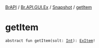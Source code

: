 [BrAPI](../../index.md) / [Br.API.GUI.Ex](../index.md) / [Snapshot](index.md) / [getItem](./get-item.md)

# getItem

`abstract fun getItem(solt: `[`Int`](https://kotlinlang.org/api/latest/jvm/stdlib/kotlin/-int/index.html)`): `[`ExItem`](../-ex-item/index.md)`!`